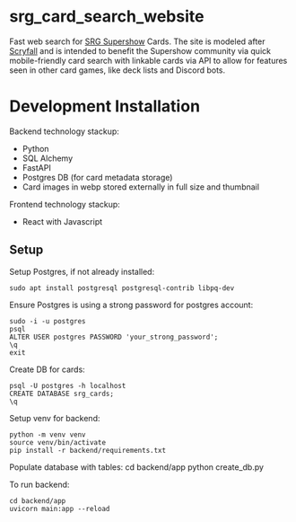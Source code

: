 # srg_card_search_website

Fast web search for [SRG Supershow](https://supershowthegame.com) Cards.  The
site is modeled after [Scryfall](https://www.scryfall.com) and is intended to
benefit the Supershow community via quick mobile-friendly card search with
linkable cards via API to allow for features seen in other card games, like
deck lists and Discord bots.

# Development Installation #

Backend technology stackup:

* Python
* SQL Alchemy
* FastAPI
* Postgres DB (for card metadata storage)
* Card images in webp stored externally in full size and thumbnail

Frontend technology stackup:

* React with Javascript


## Setup ##

Setup Postgres, if not already installed:

    sudo apt install postgresql postgresql-contrib libpq-dev


Ensure Postgres is using a strong password for postgres account:

    sudo -i -u postgres
    psql
    ALTER USER postgres PASSWORD 'your_strong_password';
    \q
    exit


Create DB for cards:

    psql -U postgres -h localhost
    CREATE DATABASE srg_cards;
    \q


Setup venv for backend:

    python -m venv venv
    source venv/bin/activate
    pip install -r backend/requirements.txt


Populate database with tables:
    cd backend/app
    python create_db.py


To run backend:

    cd backend/app
    uvicorn main:app --reload


